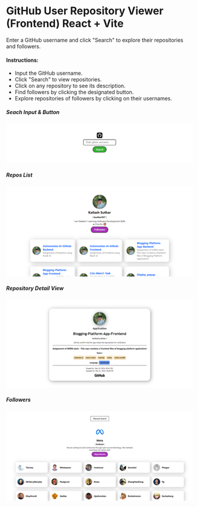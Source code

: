 # GitHub User Repository Viewer (Frontend) React + Vite

Enter a GitHub username and click "Search" to explore their repositories and followers.

#### Instructions:
- Input the GitHub username.
- Click "Search" to view repositories.
- Click on any repository to see its description.
- Find followers by clicking the designated button.
- Explore repositories of followers by clicking on their usernames.

##### Seach Input & Button

![alt text](./Search.PNG)

##### Repos List 

![alt text](./RepoList.PNG)

##### Repository Detail View

![alt text](./RepoDetail.PNG)

##### Followers

![alt text](./Followers.PNG)
